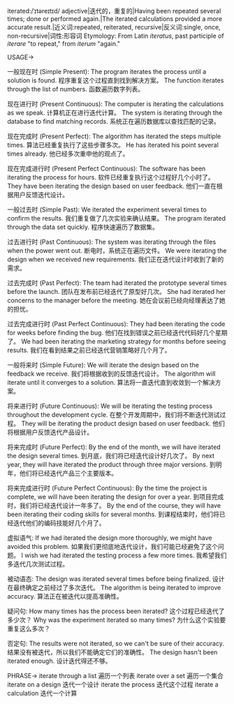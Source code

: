 iterated:/ˈɪtəreɪtɪd/
adjective|迭代的，重复的|Having been repeated several times; done or performed again.|The iterated calculations provided a more accurate result.|近义词:repeated, reiterated, recursive|反义词:single, once, non-recursive|词性:形容词
Etymology: From Latin *iteratus*, past participle of *iterare* "to repeat," from *iterum* "again."

USAGE->

一般现在时 (Simple Present):
The program iterates the process until a solution is found.  程序重复这个过程直到找到解决方案。
The function iterates through the list of numbers. 函数遍历数字列表。

现在进行时 (Present Continuous):
The computer is iterating the calculations as we speak.  计算机正在进行迭代计算。
The system is iterating through the database to find matching records.  系统正在遍历数据库以查找匹配的记录。

现在完成时 (Present Perfect):
The algorithm has iterated the steps multiple times.  算法已经重复执行了这些步骤多次。
He has iterated his point several times already.  他已经多次重申他的观点了。

现在完成进行时 (Present Perfect Continuous):
The software has been iterating the process for hours.  软件已经重复执行这个过程好几个小时了。
They have been iterating the design based on user feedback.  他们一直在根据用户反馈迭代设计。

一般过去时 (Simple Past):
We iterated the experiment several times to confirm the results.  我们重复做了几次实验来确认结果。
The program iterated through the data set quickly.  程序快速遍历了数据集。

过去进行时 (Past Continuous):
The system was iterating through the files when the power went out.  断电时，系统正在遍历文件。
We were iterating the design when we received new requirements.  我们正在迭代设计时收到了新的需求。

过去完成时 (Past Perfect):
The team had iterated the prototype several times before the launch.  团队在发布前已经迭代了原型好几次。
She had iterated her concerns to the manager before the meeting.  她在会议前已经向经理表达了她的担忧。

过去完成进行时 (Past Perfect Continuous):
They had been iterating the code for weeks before finding the bug.  他们在找到错误之前已经迭代代码好几个星期了。
We had been iterating the marketing strategy for months before seeing results.  我们在看到结果之前已经迭代营销策略好几个月了。

一般将来时 (Simple Future):
We will iterate the design based on the feedback we receive.  我们将根据收到的反馈迭代设计。
The algorithm will iterate until it converges to a solution.  算法将一直迭代直到收敛到一个解决方案。

将来进行时 (Future Continuous):
We will be iterating the testing process throughout the development cycle.  在整个开发周期中，我们将不断迭代测试过程。
They will be iterating the product design based on user feedback.  他们将根据用户反馈迭代产品设计。


将来完成时 (Future Perfect):
By the end of the month, we will have iterated the design several times.  到月底，我们将已经迭代设计好几次了。
By next year, they will have iterated the product through three major versions.  到明年，他们将已经迭代产品三个主要版本。

将来完成进行时 (Future Perfect Continuous):
By the time the project is complete, we will have been iterating the design for over a year.  到项目完成时，我们将已经迭代设计一年多了。
By the end of the course, they will have been iterating their coding skills for several months.  到课程结束时，他们将已经迭代他们的编码技能好几个月了。


虚拟语气:
If we had iterated the design more thoroughly, we might have avoided this problem. 如果我们更彻底地迭代设计，我们可能已经避免了这个问题。
I wish we had iterated the testing process a few more times. 我希望我们多迭代几次测试过程。

被动语态:
The design was iterated several times before being finalized.  设计在最终确定之前经过了多次迭代。
The algorithm is being iterated to improve accuracy.  算法正在被迭代以提高准确性。

疑问句:
How many times has the process been iterated?  这个过程已经迭代了多少次？
Why was the experiment iterated so many times?  为什么这个实验要重复这么多次？

否定句:
The results were not iterated, so we can't be sure of their accuracy.  结果没有被迭代，所以我们不能确定它们的准确性。
The design hasn't been iterated enough.  设计迭代得还不够。


PHRASE->
iterate through a list  遍历一个列表
iterate over a set  遍历一个集合
iterate on a design  迭代一个设计
iterate the process  迭代这个过程
iterate a calculation  迭代一个计算

